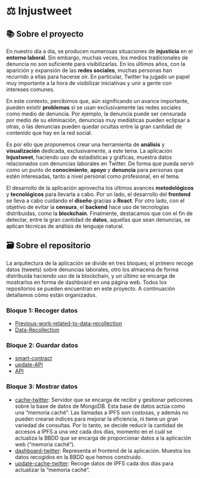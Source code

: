 # ⚖️ Injustweet 

## 📚 Sobre el proyecto 

En nuestro día a día, se producen numerosas situaciones de **injusticia** en el **entorno laboral**. Sin embargo, muchas veces, los medios tradicionales de denuncia no son suficiente para visibilizarlas. En los últimos años, con la aparición y expansión de las **redes sociales**, muchas personas han recurrido a ellas para hacerse oír. En particular, Twitter ha jugado un papel muy importante a la hora de visibilizar iniciativas y unir a gente con intereses comunes.

En este contexto, percibimos que, aún significando un avance importante, pueden existir **problemas** si se usan exclusivamente las redes sociales como medio de denuncia. Por ejemplo, la denuncia puede ser censurada por medio de su eliminación, denuncias muy mediáticas pueden eclipsar a otras, o las denuncias pueden quedar ocultas entre la gran cantidad de contenido que hay en la red social. 

Es por ello que proponemos crear una herramienta de **análisis** y **visualización** dedicada, exclusivamente, a este tema. La aplicación **Injustweet**, haciendo uso de estadísticas y gráficas, muestra datos relacionados con denuncias laborales en Twitter. De forma que pueda servir como un punto de **conocimiento**, **apoyo** y **denuncia** para personas que estén interesadas, tanto a nivel personal como profesional, en el tema. 

El desarrollo de la aplicación aprovecha los últimos avances **metodológicos** y **tecnológicos** para llevarla a cabo. Por un lado, el desarrollo del **frontend** se lleva a cabo cuidando el **diseño** gracias a **React**. Por otro lado, con el objetivo de evitar la **censura**, el **backend** hace uso de tecnologías distribuidas, como la **blockchain**. Finalmente, destacamos que con el fin de detectar, entre la gran cantidad de **datos**, aquellas que sean denuncias, se aplican técnicas de análisis de lenguaje natural.

## 🗃 Sobre el repositorio

La arquitectura de la aplicación se divide en tres bloques; el primero recoge datos (tweets) sobre denuncias laborales, otro los almacena de forma distribuida haciendo uso de la blockchain, y un último se encarga de mostrarlos en forma de dashboard en una página web. Todos los repositorios se pueden encuentran en este proyecto. A continuación detallamos cómo están organizados.

### Bloque 1: Recoger datos
- [Previous-work-related-to-data-recollection](https://github.com/injustweet-tfg/Previous-work-related-to-data-recollection)
- [Data-Recollection](https://github.com/injustweet-tfg/Data-Recollection)


### Bloque 2: Guardar datos
- [smart-contract](https://github.com/injustweet-tfg/smart-contract)
- [update-API](https://github.com/injustweet-tfg/update-API)
- [API](https://github.com/injustweet-tfg/API)

### Bloque 3: Mostrar datos
- [cache-twitter](https://github.com/injustweet-tfg/cache-twitter):  Servidor que se encarga de recibir y gestionar peticiones sobre la base de datos de MongoDB.
Esta base de datos actúa como una “memoria caché”. Las llamadas a IPFS son costosas, y además no pueden crearse índices para mejorar la eficiencia, ni tiene un gran variedad de consultas. Por lo tanto, se decide reducir la cantidad de accesos a IPFS a una vez cada dos días, momento en el cuál se actualiza la BBDD que se encarga de proporcionar datos a la aplicación web (“memoria caché”).
- [dashboard-twitter](https://github.com/injustweet-tfg/dashboard-twitter): Representa el frontend de la aplicación. Muestra los datos recogidos en la BBDD que hemos construido.
- [update-cache-twitter](https://github.com/injustweet-tfg/update-cache-twitter): Recoge datos de IPFS cada dos días para actualizar la “memoria caché”.
